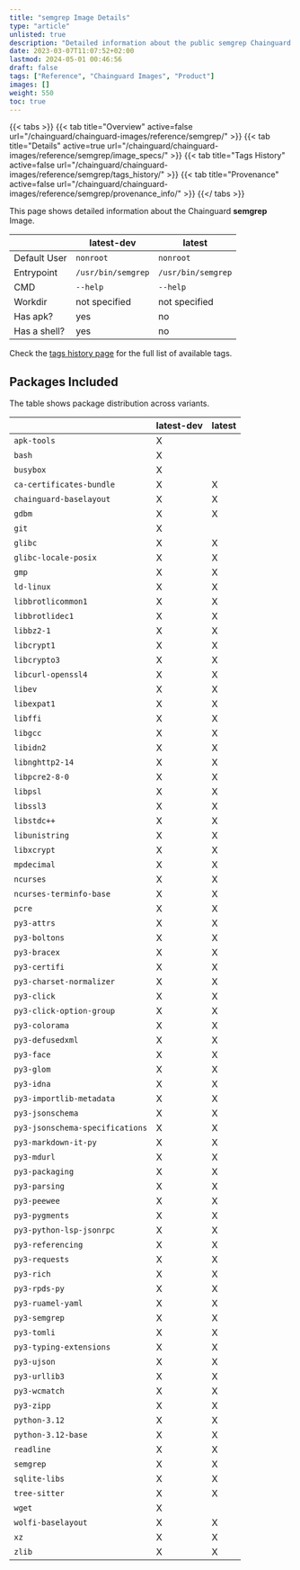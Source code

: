 ```yaml
---
title: "semgrep Image Details"
type: "article"
unlisted: true
description: "Detailed information about the public semgrep Chainguard Image."
date: 2023-03-07T11:07:52+02:00
lastmod: 2024-05-01 00:46:56
draft: false
tags: ["Reference", "Chainguard Images", "Product"]
images: []
weight: 550
toc: true
---
```


{{< tabs >}}
{{< tab title="Overview" active=false url="/chainguard/chainguard-images/reference/semgrep/" >}}
{{< tab title="Details" active=true url="/chainguard/chainguard-images/reference/semgrep/image_specs/" >}}
{{< tab title="Tags History" active=false url="/chainguard/chainguard-images/reference/semgrep/tags_history/" >}}
{{< tab title="Provenance" active=false url="/chainguard/chainguard-images/reference/semgrep/provenance_info/" >}}
{{</ tabs >}}

This page shows detailed information about the Chainguard **semgrep** Image.

|              | latest-dev         | latest             |
|--------------|--------------------|--------------------|
| Default User | `nonroot`          | `nonroot`          |
| Entrypoint   | `/usr/bin/semgrep` | `/usr/bin/semgrep` |
| CMD          | `--help`           | `--help`           |
| Workdir      | not specified      | not specified      |
| Has apk?     | yes                | no                 |
| Has a shell? | yes                | no                 |

Check the [tags history page](/chainguard/chainguard-images/reference/semgrep/tags_history/) for the full list of available tags.

## Packages Included
The table shows package distribution across variants.

|                                 | latest-dev | latest |
|---------------------------------|------------|--------|
| `apk-tools`                     | X          |        |
| `bash`                          | X          |        |
| `busybox`                       | X          |        |
| `ca-certificates-bundle`        | X          | X      |
| `chainguard-baselayout`         | X          | X      |
| `gdbm`                          | X          | X      |
| `git`                           | X          |        |
| `glibc`                         | X          | X      |
| `glibc-locale-posix`            | X          | X      |
| `gmp`                           | X          | X      |
| `ld-linux`                      | X          | X      |
| `libbrotlicommon1`              | X          | X      |
| `libbrotlidec1`                 | X          | X      |
| `libbz2-1`                      | X          | X      |
| `libcrypt1`                     | X          | X      |
| `libcrypto3`                    | X          | X      |
| `libcurl-openssl4`              | X          | X      |
| `libev`                         | X          | X      |
| `libexpat1`                     | X          | X      |
| `libffi`                        | X          | X      |
| `libgcc`                        | X          | X      |
| `libidn2`                       | X          | X      |
| `libnghttp2-14`                 | X          | X      |
| `libpcre2-8-0`                  | X          | X      |
| `libpsl`                        | X          | X      |
| `libssl3`                       | X          | X      |
| `libstdc++`                     | X          | X      |
| `libunistring`                  | X          | X      |
| `libxcrypt`                     | X          | X      |
| `mpdecimal`                     | X          | X      |
| `ncurses`                       | X          | X      |
| `ncurses-terminfo-base`         | X          | X      |
| `pcre`                          | X          | X      |
| `py3-attrs`                     | X          | X      |
| `py3-boltons`                   | X          | X      |
| `py3-bracex`                    | X          | X      |
| `py3-certifi`                   | X          | X      |
| `py3-charset-normalizer`        | X          | X      |
| `py3-click`                     | X          | X      |
| `py3-click-option-group`        | X          | X      |
| `py3-colorama`                  | X          | X      |
| `py3-defusedxml`                | X          | X      |
| `py3-face`                      | X          | X      |
| `py3-glom`                      | X          | X      |
| `py3-idna`                      | X          | X      |
| `py3-importlib-metadata`        | X          | X      |
| `py3-jsonschema`                | X          | X      |
| `py3-jsonschema-specifications` | X          | X      |
| `py3-markdown-it-py`            | X          | X      |
| `py3-mdurl`                     | X          | X      |
| `py3-packaging`                 | X          | X      |
| `py3-parsing`                   | X          | X      |
| `py3-peewee`                    | X          | X      |
| `py3-pygments`                  | X          | X      |
| `py3-python-lsp-jsonrpc`        | X          | X      |
| `py3-referencing`               | X          | X      |
| `py3-requests`                  | X          | X      |
| `py3-rich`                      | X          | X      |
| `py3-rpds-py`                   | X          | X      |
| `py3-ruamel-yaml`               | X          | X      |
| `py3-semgrep`                   | X          | X      |
| `py3-tomli`                     | X          | X      |
| `py3-typing-extensions`         | X          | X      |
| `py3-ujson`                     | X          | X      |
| `py3-urllib3`                   | X          | X      |
| `py3-wcmatch`                   | X          | X      |
| `py3-zipp`                      | X          | X      |
| `python-3.12`                   | X          | X      |
| `python-3.12-base`              | X          | X      |
| `readline`                      | X          | X      |
| `semgrep`                       | X          | X      |
| `sqlite-libs`                   | X          | X      |
| `tree-sitter`                   | X          | X      |
| `wget`                          | X          |        |
| `wolfi-baselayout`              | X          | X      |
| `xz`                            | X          | X      |
| `zlib`                          | X          | X      |

